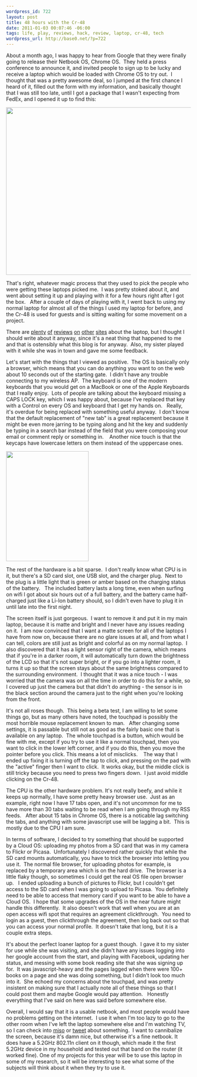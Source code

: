 ```yaml
--- 
wordpress_id: 722
layout: post
title: 48 hours with the Cr-48
date: 2011-01-03 00:07:46 -06:00
tags: life, play, reviews, hack, review, laptop, cr-48, tech
wordpress_url: http://base0.net/?p=722
---
```

About a month ago, I was happy to hear from Google that they were finally going to release their Netbook OS, Chrome OS.  They held a press conference to announce it, and invited people to sign up to be lucky and receive a laptop which would be loaded with Chrome OS to try out.  I thought that was a pretty awesome deal, so I jumped at the first chance I heard of it, filled out the form with my information, and basically thought that I was still too late, until I got a package that I wasn't expecting from FedEx, and I opened it up to find this:

<a rel="attachment wp-att-723" href="http://base0.net/posts/48-hours-with-the-cr-48/samsung/"><img class="alignnone size-large wp-image-723" title="Chrome Cr-48 Box" src="http://base0.net/wp-content/uploads/2011/01/2010-12-18-12.10.45-610x457.jpg" alt="" width="610" height="457" /></a>

That's right, whatever magic process that they used to pick the people who were getting these laptops picked me.  I was pretty stoked about it, and went about setting it up and playing with it for a few hours right after I got the box.   After a couple of days of playing with it, I went back to using my normal laptop for almost all of the things I used my laptop for before, and the Cr-48 is used for guests and is sitting waiting for some movement on a project.

There are <a href="http://www.slashgear.com/google-cr-48-chrome-os-notebook-review-20120389/">plenty</a> <a href="http://www.gottabemobile.com/2010/12/15/chrome-os-cr-48-wont-bu/">of</a> <a href="http://blog.laptopmag.com/google-cr-48-chrome-netbook-full-review#axzz19wXWATSM">reviews</a> <a href="http://gizmodo.com/5710532/an-hour-with-the-google-cr+48-chrome-netbook">on</a> <a href="http://multi-screen.info/2010/12/first-day-review-the-google-chrome-os-cr-48-notebook/">other</a> <a href="http://www.youtube.com/watch?v=lx1BRidOsV8&amp;feature=related">sites</a> about the laptop, but I thought I should write about it anyway, since it's a neat thing that happened to me and that is ostensibly what this blog is for anyway.  Also, my sister played with it while she was in town and gave me some feedback.

Let's start with the things that I viewed as positive.  The OS is basically only a browser, which means that you can do anything you want to on the web about 10 seconds out of the starting gate.  I didn't have any trouble connecting to my wireless AP.  The keyboard is one of the modern keyboards that you would get on a MacBook or one of the Apple Keyboards that I really enjoy.  Lots of people are talking about the keyboard missing a CAPS LOCK key, which I was happy about, because I've replaced that key with a Control on every OS and keyboard that I get my hands on.   Really, it's overdue for being replaced with something useful anyway.  I don't know that the default replacement of "new tab" is a great replacement because it might be even more jarring to be typing along and hit the key and suddenly be typing in a search bar instead of the field that you were composing your email or comment reply or something in.    Another nice touch is that the keycaps have lowercase letters on them instead of the upppercase ones.

<a rel="attachment wp-att-725" href="http://base0.net/posts/48-hours-with-the-cr-48/samsung-2/"><img class="alignnone size-medium wp-image-725" title="Cr-48 Unboxed" src="http://base0.net/wp-content/uploads/2011/01/2010-12-18-12.15.35-225x300.jpg" alt="" width="225" height="300" /></a>

The rest of the hardware is a bit sparse.  I don't really know what CPU is in it, but there's a SD card slot, one USB slot, and the charger plug.  Next to the plug is a little light that is green or amber based on the charging status of the battery.   The included battery lasts a long time, even when surfing on wifi I got about six hours out of a full battery, and the battery came half-charged just like a Li-Ion battery should, so I didn't even have to plug it in until late into the first night.

The screen itself is just gorgeous.  I want to remove it and put it in my main laptop, because it is matte and bright and I never have any issues reading on it.  I am now convinced that I want a matte screen for all of the laptops I have from now on, because there are no glare issues at all, and from what I can tell, colors are still just as bright and colorful as on my normal laptop.  I also discovered that it has a light sensor right of the camera, which means that if you're in a darker room, it will automatically turn down the brightness of the LCD so that it's not super bright, or if you go into a lighter room, it turns it up so that the screen stays about the same brightness compared to the surrounding environment.  I thought that it was a nice touch - I was worried that the camera was on all the time in order to do this for a while, so I covered up just the camera but that didn't do anything - the sensor is in the black section around the camera just to the right when you're looking from the front.

It's not all roses though.  This being a beta test, I am willing to let some things go, but as many others have noted, the touchpad is possibly the most horrible mouse replacement known to man.   After changing some settings, it is passable but still not as good as the fairly basic one that is available on any laptop.  The whole touchpad is a button, which would be fine with me, except if you try to use it like a normal touchpad, then you want to click in the lower left corner, and if you do this, then you move the pointer before you click. This means a lot of misclicks.    The way that I ended up fixing it is turning off the tap to click, and pressing on the pad with the "active" finger then I want to click.  It works okay, but the middle click is still tricky because you need to press two fingers down.  I just avoid middle clicking on the Cr-48.

The CPU is the other hardware problem. It's not really beefy, and while it keeps up normally, I have some pretty heavy browser use.  Just as an example, right now I have 17 tabs open, and it's not uncommon for me to have more than 30 tabs waiting to be read when I am going through my RSS feeds.   After about 15 tabs in Chrome OS, there is a noticable lag switching the tabs, and anything with some javascript use will be lagging a bit.  This is mostly due to the CPU I am sure.

In terms of software, I decided to try something that should be supported by a Cloud OS: uploading my photos from a SD card that was in my camera to Flickr or Picasa.  Unfortunately I discovered rather quickly that while the SD card mounts automatically, you have to trick the browser into letting you use it.  The normal file browser, for uploading photos for example, is replaced by a temporary area which is on the hard drive.  The browser is a little flaky though, so sometimes I could get the real OS file open browser up.   I ended uploading a bunch of pictures to Flickr, but I couldn't get access to the SD card when I was going to upload to Picasa.  You definitely need to be able to access that memory card if you want to be able to have a Cloud OS.  I hope that some upgrades of the OS in the near future might handle this differently.  It also doesn't work that well when you are at an open access wifi spot that requires an agreement clickthrough.  You need to login as a guest, then clickthrough the agreement, then log back out so that you can access your normal profile.  It doesn't take that long, but it is a couple extra steps.

It's about the perfect loaner laptop for a guest though.  I gave it to my sister for use while she was visiting, and she didn't have any issues logging into her google account from the start, and playing with Facebook, updating her status, and messing with some book reading site that she was signing up for.  It was javascript-heavy and the pages lagged when there were 100+ books on a page and she was doing something, but I didn't look too much into it.  She echoed my concerns about the touchpad, and was pretty insistent on making sure that I actually note all of these things so that I could post them and maybe Google would pay attention.   Honestly everything that I've said on here was said before somewhere else.

Overall, I would say that it is a usable netbook, and most people would have no problems getting on the internet.  I use it when I'm too lazy to go to the other room when I've left the laptop somewhere else and I'm watching TV, so I can check into <a href="http://gomiso.com">miso</a> or <a href="http://twitter.com/jamuraa">tweet</a> about something.  I want to cannibalize the screen, because it's damn nice, but otherwise it's a fine netbook. It does have a 5.2GHz 802.11n client on it though, which made it the first 5.2GHz device in my household and tested out that band on the router (it worked fine). One of my projects for this year will be to use this laptop in some of my research, so it will be interesting to see what some of the subjects will think about it when they try to use it.
